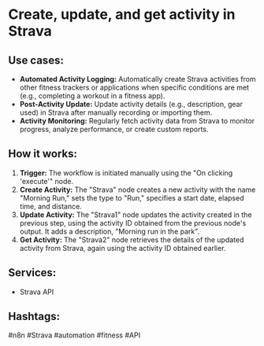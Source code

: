 # Create, update, and get activity in Strava

## Use cases:

*   **Automated Activity Logging:** Automatically create Strava activities from other fitness trackers or applications when specific conditions are met (e.g., completing a workout in a fitness app).
*   **Post-Activity Update:** Update activity details (e.g., description, gear used) in Strava after manually recording or importing them.
*   **Activity Monitoring:** Regularly fetch activity data from Strava to monitor progress, analyze performance, or create custom reports.

## How it works:

1.  **Trigger:** The workflow is initiated manually using the "On clicking 'execute'" node.
2.  **Create Activity:** The "Strava" node creates a new activity with the name "Morning Run," sets the type to "Run," specifies a start date, elapsed time, and distance.
3.  **Update Activity:** The "Strava1" node updates the activity created in the previous step, using the activity ID obtained from the previous node's output. It adds a description, "Morning run in the park".
4.  **Get Activity:** The "Strava2" node retrieves the details of the updated activity from Strava, again using the activity ID obtained earlier.

## Services:

*   Strava API

## Hashtags:

#n8n #Strava #automation #fitness #API
